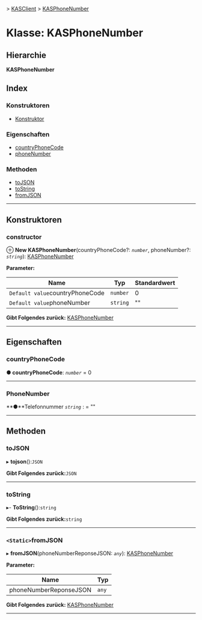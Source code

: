 [](../README.md) > [KASClient](../modules/kasclient.md) > [KASPhoneNumber](../classes/kasclient.kasphonenumber.md)

# <a name="class-kasphonenumber"></a>Klasse: KASPhoneNumber

## <a name="hierarchy"></a>Hierarchie

**KASPhoneNumber**

## <a name="index"></a>Index 

### <a name="constructors"></a>Konstruktoren

* [Konstruktor](kasclient.kasphonenumber.md#constructor)
### <a name="properties"></a>Eigenschaften

* [countryPhoneCode](kasclient.kasphonenumber.md#countryphonecode)
* [phoneNumber](kasclient.kasphonenumber.md#phonenumber)
### <a name="methods"></a>Methoden

* [toJSON](kasclient.kasphonenumber.md#tojson)
* [toString](kasclient.kasphonenumber.md#tostring)
* [fromJSON](kasclient.kasphonenumber.md#fromjson)

---

## <a name="constructors"></a>Konstruktoren

<a id="constructor"></a>

###  <a name="constructor"></a>constructor

⊕ **New KASPhoneNumber**(countryPhoneCode?: *`number`*, phoneNumber?: *`string`*): [KASPhoneNumber](kasclient.kasphonenumber.md)

**Parameter:**

| Name | Typ | Standardwert |
| ------ | ------ | ------ |
| `Default value`countryPhoneCode | `number` | 0 |
| `Default value`phoneNumber | `string` | &quot;&quot; |

**Gibt Folgendes zurück:** [KASPhoneNumber](kasclient.kasphonenumber.md)

___

## <a name="properties"></a>Eigenschaften

<a id="countryphonecode"></a>

###  <a name="countryphonecode"></a>countryPhoneCode

**● countryPhoneCode**: *`number`* = 0

___

<a id="phonenumber"></a>

###  <a name="phonenumber"></a>PhoneNumber

**●**Telefonnummer *`string`* : = ""

___

## <a name="methods"></a>Methoden

<a id="tojson"></a>

###  <a name="tojson"></a>toJSON

▸ **tojson**():`JSON`

**Gibt Folgendes zurück:**`JSON`

___

<a id="tostring"></a>

###  <a name="tostring"></a>toString

▸- **ToString**():`string`

**Gibt Folgendes zurück:**`string`

___

<a id="fromjson"></a>

### <a name="static-fromjson"></a>`<Static>`fromJSON

▸ **fromJSON**(phoneNumberReponseJSON: *`any`*): [KASPhoneNumber](kasclient.kasphonenumber.md)

**Parameter:**

| Name | Typ |
| ------ | ------ |
| phoneNumberReponseJSON | `any` |

**Gibt Folgendes zurück:** [KASPhoneNumber](kasclient.kasphonenumber.md)

___

